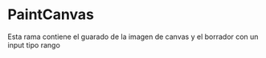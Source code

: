 # PaintCanvas
Esta rama contiene el guarado de la imagen de canvas y el borrador con un input tipo rango

